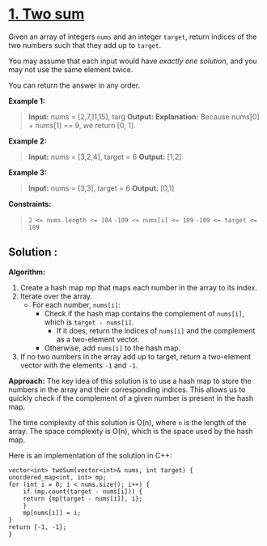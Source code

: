 # [1. Two sum](https://leetcode.com/problems/two-sum/)
Given an array of integers `nums` and an integer `target`, return indices of the two numbers such that they add up to `target`.

You may assume that each input would have *exactly one solution*, and you may not use the same element twice.

You can return the answer in any order.

**Example 1:**

> **Input:** nums = [2,7,11,15], targ
> **Output:**
> **Explanation:** Because nums[0] + nums[1] == 9, we return [0, 1].

**Example 2:**
    
> **Input:** nums = [3,2,4], target = 6
> **Output:**  [1,2]

**Example 3:**

> **Input:** nums = [3,3], target = 6
> **Output:** [0,1]
 

**Constraints:**

> `2 <= nums.length <= 104`
> `-109 <= nums[i] <= 109`
> `-109 <= target <= 109`

## Solution :


**Algorithm:**
1. Create a hash map mp that maps each number in the array to its index.
2. Iterate over the array.
    * For each number, `nums[i]`:
        * Check if the hash map contains the complement of `nums[i]`, which is `target - nums[i]`.
            * If it does, return the indices of `nums[i]` and the complement as a two-element vector.
        * Otherwise, add `nums[i]` to the hash map.
3. If no two numbers in the array add up to target, return a two-element vector with the elements `-1` and `-1`.

**Approach:**
The key idea of this solution is to use a hash map to store the numbers in the array and their corresponding indices. This allows us to quickly check if the complement of a given number is present in the hash map.

The time complexity of this solution is O(n), where `n` is the length of the array. The space complexity is O(n), which is the space used by the hash map.

Here is an implementation of the solution in C++:

    vector<int> twoSum(vector<int>& nums, int target) {
    unordered_map<int, int> mp;
    for (int i = 0; i < nums.size(); i++) {
        if (mp.count(target - nums[i])) {
        return {mp[target - nums[i]], i};
        }
        mp[nums[i]] = i;
    }
    return {-1, -1};
    }
